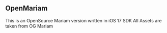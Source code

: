 ## OpenMariam
This is an OpenSource Mariam version
written in iOS 17 SDK
All Assets are taken from OG Mariam

